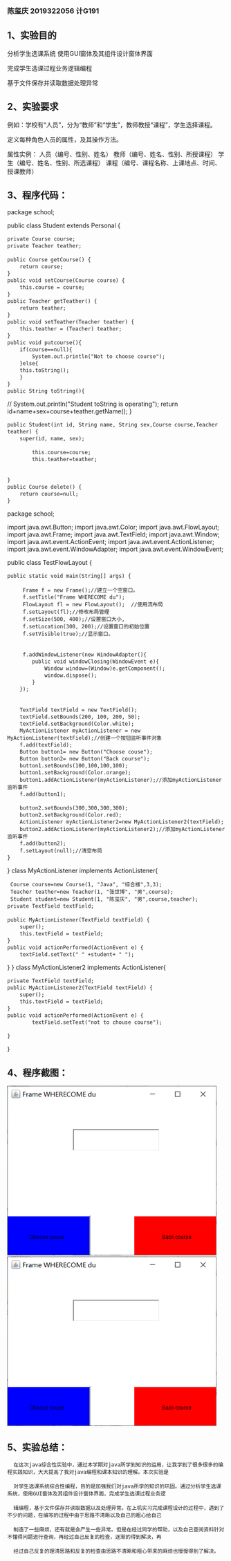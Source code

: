 ### 陈玺庆 2019322056 计G191 
## 1、实验目的

分析学生选课系统
使用GUI窗体及其组件设计窗体界面

完成学生选课过程业务逻辑编程

基于文件保存并读取数据处理异常



## 2、实验要求

例如：学校有“人员”，分为“教师”和“学生”，教师教授“课程”，学生选择课程。

定义每种角色人员的属性，及其操作方法。

属性实例： 人员（编号、性别、姓名）
          教师（编号、姓名、性别、所授课程）
          学生（编号、姓名、性别、所选课程）
          课程（编号、课程名称、上课地点、时间、授课教师）
          

## 3、程序代码：


package school;

public class Student extends Personal {


	private Course course;
	private Teacher teather;
	
	public Course getCourse() {
		return course;
	}
	public void setCourse(Course course) {
		this.course = course;
	}
	public Teacher getTeather() {
		return teather;
	}
	public void setTeather(Teacher teather) {
		this.teather = (Teacher) teather;
	}
	public void putcourse(){
		if(course==null){
			System.out.println("Not to choose course");
		}else{
		this.toString();
		}
	}
	public String toString(){
	
//		System.out.println("Student toString is operating");
		return id+name+sex+course+teather.getName();
	}
		
	
	public Student(int id, String name, String sex,Course course,Teacher teather) {
		super(id, name, sex);
		
			this.course=course;
			this.teather=teather;
		
	
	}
	public Course delete() {
		return course=null;
	}


package school;

import java.awt.Button;
import java.awt.Color;
import java.awt.FlowLayout;
import java.awt.Frame;
import java.awt.TextField;
import java.awt.Window;
import java.awt.event.ActionEvent;
import java.awt.event.ActionListener;
import java.awt.event.WindowAdapter;
import java.awt.event.WindowEvent;


public class TestFlowLayout {

    public static void main(String[] args) {

    	 Frame f = new Frame();//建立一个空窗口。
    	 f.setTitle("Frame WHERECOME du");
    	 FlowLayout fl = new FlowLayout();  //使用流布局
         f.setLayout(fl);//修改布局管理
         f.setSize(500, 400);//设置窗口大小,
         f.setLocation(300, 200);//设置窗口的初始位置
         f.setVisible(true);//显示窗口。
    	 

         f.addWindowListener(new WindowAdapter(){
 			public void windowClosing(WindowEvent e){
 				Window window=(Window)e.getComponent();
 				window.dispose();
 			}
 		});


 		TextField textField = new TextField();
 		textField.setBounds(200, 100, 200, 50);
 		textField.setBackground(Color.white);
 		MyActionListener myActionListener = new MyActionListener(textField);//创建一个按钮监听事件对象
 		f.add(textField);
 		Button button1= new Button("Choose couse");
 		Button button2= new Button("Back course");
 		button1.setBounds(100,100,100,100);
 		button1.setBackground(Color.orange);
 		button1.addActionListener(myActionListener);//添加myActionListener监听事件
 		f.add(button1);

 		button2.setBounds(300,300,300,300);
 		button2.setBackground(Color.red);
 		ActionListener myActionListener2=new MyActionListener2(textField);
		button2.addActionListener(myActionListener2);//添加myActionListener监听事件
 		f.add(button2);
        f.setLayout(null);//清空布局
    }
    	
}
class MyActionListener implements ActionListener{
	
	 Course course=new Course(1, "Java", "综合楼",3,3);
	 Teacher teather=new Teacher(1, "张世博", "男",course);
	 Student student=new Student(1, "陈玺庆", "男",course,teacher);
	private TextField textField;
 
	public MyActionListener(TextField textField) {
		super();
		this.textField = textField;
	}
	public void actionPerformed(ActionEvent e) {
		textField.setText(" " +student+ " ");
}
}
class MyActionListener2 implements ActionListener{
	
	private TextField textField;
	public MyActionListener2(TextField textField) {
		super();
		this.textField = textField;
	}
	public void actionPerformed(ActionEvent e) {
			textField.setText("not to chouse course");
	
	}
	
}

## 4、程序截图：

![image](https://github.com/ThingKingcc/shiyan5/blob/master/a.png)
![image](https://github.com/ThingKingcc/shiyan5/blob/master/b.png)

## 5、实验总结：

      在这次java综合性实验中，通过本学期对java所学到知识的运用，让我学到了很多很多的编程实践知识，大大提高了我对java编程和课本知识的理解。本次实验是
      
      对学生选课系统综合性编程，目的是加强我们对java所学的知识的巩固。通过分析学生选课系统，使用GUI窗体及其组件设计窗体界面，完成学生选课过程业务逻
      
      辑编程，基于文件保存并读取数据以及处理异常。在上机实习完成课程设计的过程中，遇到了不少的问题，在编写的过程中由于思路不清晰以及自己的粗心给自己
      
      制造了一些麻烦，还有就是会产生一些异常。但是在经过同学的帮助，以及自己查阅资料针对不懂得问题进行查询，再经过自己反复的检查，逐渐的得到解决，再
      
      经过自己反复的理清思路和反复的检查由思路不清晰和粗心带来的麻烦也慢慢得到了解决。
